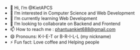 - 👋 Hi, I’m @KietAPCS
- 👀 I’m interested in Computer Science and Web Development
- 🌱 I’m currently learning Web Development
- 💞️ I’m looking to collaborate on Backend and Frontend
- 📫 How to reach me : phantuankiet688@gmail.com
- 😄 Pronouns: K-I-E-T or B-R-I-L-L (my nickname)
- ⚡ Fun fact: Love coffee and Helping people

<!---
KietAPCS/KietAPCS is a ✨ special ✨ repository because its `README.md` (this file) appears on your GitHub profile.
You can click the Preview link to take a look at your changes.
--->
